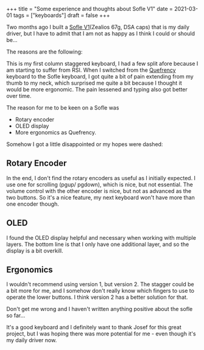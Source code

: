 +++
title = "Some experience and thoughts about Sofle V1"
date = 2021-03-01
tags = ["keyboards"]
draft = false
+++

Two months ago I built a [Sofle V1](https://josefadamcik.github.io/SofleKeyboard/)(Zealios 67g, DSA caps) that is my daily driver, but I have to admit that I am not as happy as I think I could or should be...

The reasons are the following:

This is my first column staggered keyboard, I had a few split afore because I am starting to suffer from RSI. When I switched from the [Quefrency](https://keeb.io/collections/quefrency-split-staggered-65-keyboard) keyboard to the Sofle keyboard, I got quite a bit of pain extending from my thumb to my neck, which surprised me quite a bit because I thought it would be more ergonomic. The pain lessened and typing also got better over time.

The reason for me to be keen on a Sofle was

* Rotary encoder
* OLED display
* More ergonomics as Quefrency.

Somehow I got a little disappointed or my hopes were dashed:

## Rotary Encoder
In the end, I don't find the rotary encoders as useful as I initially expected. I use one for scrolling (pgup/ pgdown), which is nice, but not essential. The volume control with the other encoder is nice, but not as advanced as the two buttons. So it's a nice feature, my next keyboard won't have more than one encoder though.

## OLED
I found the OLED display helpful and necessary when working with multiple layers. The bottom line is that I only have one additional layer, and so the display is a bit overkill.

## Ergonomics
I wouldn't recommend using version 1, but version 2. The stagger could be a bit more for me, and I somehow don't really know which fingers to use to operate the lower buttons. I think version 2 has a better solution for that.

Don't get me wrong and I haven't written anything positive about the sofle so far...

It's a good keyboard and I definitely want to thank Josef for this great project, but I was hoping there was more potential for me - even though it's my daily driver now.